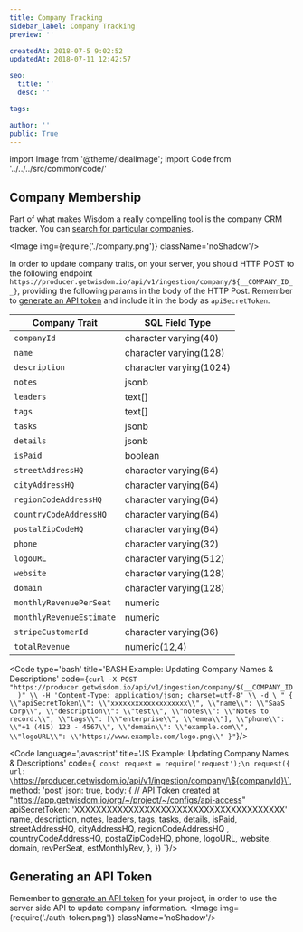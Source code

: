 ```yaml
---
title: Company Tracking
sidebar_label: Company Tracking
preview: ''

createdAt: 2018-07-5 9:02:52
updatedAt: 2018-07-11 12:42:57

seo:
  title: ''
  desc: ''

tags:

author: ''
public: True
---
```


import Image from '@theme/IdealImage';
import Code from '../../../src/common/code/'


## Company Membership

Part of what makes Wisdom a really compelling tool is the company CRM tracker. You can [search for particular companies](https://app.getwisdom.io/org/~/project/~/dashboard/reports/companies/directory).

<Image img={require('./company.png')} className='noShadow'/>


In order to update company traits, on your server, you should HTTP POST to the following endpoint `https://producer.getwisdom.io/api/v1/ingestion/company/${__COMPANY_ID__}`, providing the following params in the body of the HTTP Post. Remember to [generate an API token](https://app.getwisdom.io/org/~/project/~/configs/api-access) and include it in the body as `apiSecretToken`.



| Company Trait          | SQL Field Type           |
|------------------------|--------------------------|
| `companyId`              | character varying(40)    |
| `name`                   | character varying(128)   |
| `description`            | character varying(1024)  |
| `notes`                  | jsonb                    |
| `leaders`                | text[]                   |
| `tags`                   | text[]                   |
| `tasks`                  | jsonb                    |
| `details`                | jsonb                    |
| `isPaid`                 | boolean                  |
| `streetAddressHQ`        | character varying(64)    |
| `cityAddressHQ`          | character varying(64)    |
| `regionCodeAddressHQ`    | character varying(64)    |
| `countryCodeAddressHQ`   | character varying(64)    |
| `postalZipCodeHQ`        | character varying(64)    |
| `phone`                  | character varying(32)    |
| `logoURL`                | character varying(512)   |
| `website`                | character varying(128)   |
| `domain`                 | character varying(128)   |
| `monthlyRevenuePerSeat`  | numeric                  |
| `monthlyRevenueEstimate` | numeric                  |
| `stripeCustomerId`       | character varying(36)    |
| `totalRevenue`           | numeric(12,4)            |



<Code type='bash' title='BASH Example: Updating Company Names & Descriptions' code={`
curl -X POST "https://producer.getwisdom.io/api/v1/ingestion/company/$(__COMPANY_ID__)" \\
-H 'Content-Type: application/json; charset=utf-8' \\
-d \
"
{
    \\"apiSecretToken\\": \\"xxxxxxxxxxxxxxxxxxx\\",
    \\"name\\": \\"SaaS Corp\\",
    \\"description\\": \\"test\\",
    \\"notes\\": \\"Notes to record.\\",
    \\"tags\\": [\\"enterprise\\", \\"emea\\"],
    \\"phone\\": \\"+1 (415) 123 - 4567\\",
    \\"domain\\": \\"example.com\\",
    \\"logoURL\\": \\"https://www.example.com/logo.png\\"
}"
`}/>


<Code language='javascript' title='JS Example: Updating Company Names & Descriptions' code={`
const request = require('request');\n
request({
    url: \`https://producer.getwisdom.io/api/v1/ingestion/company/\${companyId}\`,
    method: 'post'
    json: true,
    body: {
        // API Token created at "https://app.getwisdom.io/org/~/project/~/configs/api-access"
        apiSecretToken: 'XXXXXXXXXXXXXXXXXXXXXXXXXXXXXXXXXXXXXXX'
        name,
        description,
        notes,
        leaders,
        tags,
        tasks,
        details,
        isPaid,
        streetAddressHQ,
        cityAddressHQ,
        regionCodeAddressHQ ,
        countryCodeAddressHQ,
        postalZipCodeHQ,
        phone,
        logoURL,
        website,
        domain,
        revPerSeat,
        estMonthlyRev,
    },
})
`}/>



## Generating an API Token 

Remember to [generate an API token](https://app.getwisdom.io/org/~/project/~/configs/api-access) for your project, in order to use the server side API to update company information.
<Image img={require('./auth-token.png')} className='noShadow'/>


